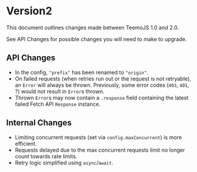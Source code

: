 # Version2

This document outlines changes made between TeemoJS 1.0 and 2.0.

See API Changes for possible changes you will need to make to upgrade.

## API Changes

* In the config, `"prefix"` has been renamed to `"origin"`.
* On failed requests (when retries run out or the request is not retryable),
  an `Error` will always be thrown. Previously, some error codes (`403`, `401`,
  ?) would not result in `Error`s thrown.
* Thrown `Error`s may now contain a `.response` field containing the latest
  failed Fetch API `Response` instance.

## Internal Changes

* Limiting concurrent requests (set via `config.maxConcurrent`) is more
  efficient.
* Requests delayed due to the max concurrent requests limit no longer count
  towards rate limits.
* Retry logic simplified using `async`/`await`.
